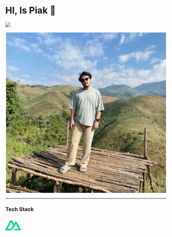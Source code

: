 <h1>HI, Is Piak 👋 </h1>


<img src="https://media1.giphy.com/media/v1.Y2lkPTc5MGI3NjExc2V1YTNvZGlwa3JnMnI3Mzc3YWN1aW1jMDNpbHVudjdndWI4M25haSZlcD12MV9pbnRlcm5hbF9naWZfYnlfaWQmY3Q9Zw/HscDLzkO8EOTmgkhQP/giphy.gif" width="48">
<p align="center" >
  <img src="https://github.com/ptnp-j4mes/ptnp-j4mes/blob/c60fa62c27674cbdd70f41527c68d36e91bc1f85/my-pic-me.jpg" width="500">
</p>
<hr/>
<h3>Tech Stack</h3>

<div>
<img src="https://github.com/ptnp-j4mes/ptnp-j4mes/blob/6829f749ca328388974ff82a2144e14413df025e/nuxtjs.svg" alt="Alt for nuxt img" title="Nuxt"  width="48">
</div>


